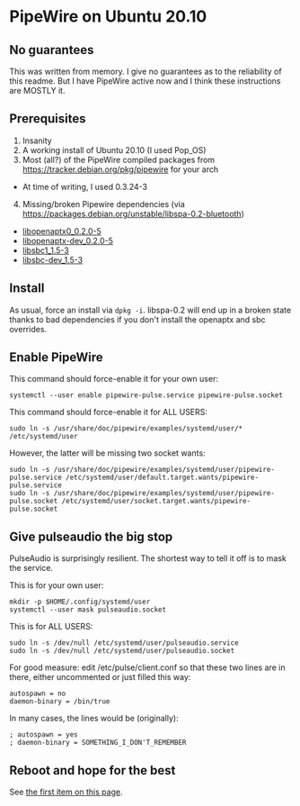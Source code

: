 # PipeWire on Ubuntu 20.10

## No guarantees

This was written from memory. I give no guarantees as to the reliability of this readme. But I have PipeWire active now and I think these instructions are MOSTLY it.

## Prerequisites

1. Insanity
2. A working install of Ubuntu 20.10 (I used Pop_OS)
3. Most (all?) of the PipeWire compiled packages from https://tracker.debian.org/pkg/pipewire for your arch
  * At time of writing, I used 0.3.24-3
4. Missing/broken Pipewire dependencies (via https://packages.debian.org/unstable/libspa-0.2-bluetooth)
  * [libopenaptx0_0.2.0-5](https://packages.debian.org/sid/libopenaptx0)
  * [libopenaptx-dev_0.2.0-5](https://packages.debian.org/sid/libopenaptx-dev)
  * [libsbc1_1.5-3](https://packages.debian.org/sid/libsbc1)
  * [libsbc-dev_1.5-3](https://packages.debian.org/sid/libsbc-dev)

## Install

As usual, force an install via `dpkg -i`. libspa-0.2 will end up in a broken state thanks to bad dependencies if you don't install the openaptx and sbc overrides.

## Enable PipeWire

This command should force-enable it for your own user:
```
systemctl --user enable pipewire-pulse.service pipewire-pulse.socket
```

This command should force-enable it for ALL USERS:
```
sudo ln -s /usr/share/doc/pipewire/examples/systemd/user/* /etc/systemd/user
```

However, the latter will be missing two socket wants:
```
sudo ln -s /usr/share/doc/pipewire/examples/systemd/user/pipewire-pulse.service /etc/systemd/user/default.target.wants/pipewire-pulse.service
sudo ln -s /usr/share/doc/pipewire/examples/systemd/user/pipewire-pulse.socket /etc/systemd/user/socket.target.wants/pipewire-pulse.socket
```

## Give pulseaudio the big stop

PulseAudio is surprisingly resilient. The shortest way to tell it off is to mask the service.

This is for your own user:
```
mkdir -p $HOME/.config/systemd/user
systemctl --user mask pulseaudio.socket
```

This is for ALL USERS:
```
sudo ln -s /dev/null /etc/systemd/user/pulseaudio.service
sudo ln -s /dev/null /etc/systemd/user/pulseaudio.socket
```

For good measure: edit /etc/pulse/client.conf so that these two lines are in there, either uncommented or just filled this way:

```
autospawn = no
daemon-binary = /bin/true
```

In many cases, the lines would be (originally):
```
; autospawn = yes
; daemon-binary = SOMETHING_I_DON'T_REMEMBER
```

## Reboot and hope for the best

See [the first item on this page](#no-guarantees).